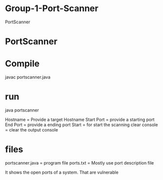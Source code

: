# Group-1-Port-Scanner
PortScanner
# PortScanner

# Compile

javac portscanner.java

# run

java portscanner


Hostname = Provide a target Hostname
Start Port = provide a starting port
End Port = provide a ending port 
Start = for start the scanning 
clear console = clear the output console 

# files

portscanner.java = program file 
ports.txt = Mostly use port description file

It shows the open ports of a system. That are vulnerable
